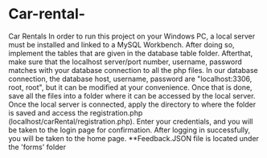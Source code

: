 # Car-rental-
 Car Rentals
In order to run this project on your Windows PC, a local server must be installed and linked to a MySQL Workbench.
After doing so, implement the tables that are given in the database table folder.
Afterthat, make sure that the localhost server/port number, username, password matches with your database connection to all the php files.
In our database connection, the database host, username, password are "localhost:3306, root, root", but it can be modified at your convenience. 
Once that is done, save all the files into a folder where it can be accessed by the local server.
Once the local server is connected, apply the directory to where the folder is saved and access the registration.php (localhost/carRental/registration.php).
Enter your credentials, and you will be taken to the login page for confirmation.
After logging in successfully, you will be taken to the home page.
**Feedback.JSON file is located under the 'forms' folder
